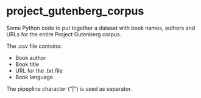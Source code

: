 # project_gutenberg_corpus

Some Python code to put together a dataset with book names, authors and URLs for the entire Project Gutenberg corpus.

The .csv file contains:
* Book author
* Book title
* URL for the .txt file
* Book language

The pipepline character ("|") is used as separator.
